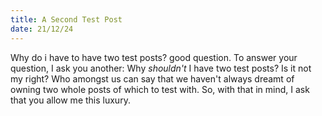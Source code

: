 ```yaml
---
title: A Second Test Post
date: 21/12/24
---
```

Why do i have to have two test posts? good question. To answer your question, I ask you another: Why *shouldn't* I have two test posts? Is it not my right? Who amongst us can say that we haven't always dreamt of owning two whole posts of which to test with. So, with that in mind, I ask that you allow me this luxury.
